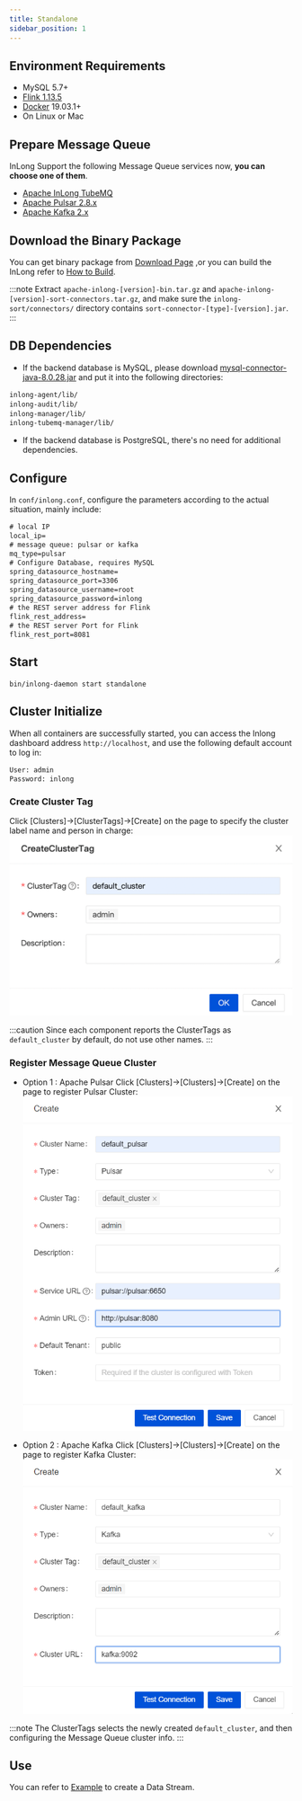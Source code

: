 ```yaml
---
title: Standalone
sidebar_position: 1
---
```


## Environment Requirements
- MySQL 5.7+
- [Flink 1.13.5](https://nightlies.apache.org/flink/flink-docs-release-1.13/docs/try-flink/local_installation/)
- [Docker](https://docs.docker.com/engine/install/) 19.03.1+
- On Linux or Mac

## Prepare Message Queue
InLong Support the following Message Queue services now, **you can choose one of them**.
- [Apache InLong TubeMQ](modules/tubemq/quick_start.md)
- [Apache Pulsar 2.8.x](https://pulsar.apache.org/docs/2.8.x/getting-started-home/)
- [Apache Kafka 2.x](https://kafka.apache.org/quickstart)

## Download the Binary Package
You can get binary package from [Download Page](https://inlong.apache.org/download) ,or you can build the InLong refer to [How to Build](quick_start/how_to_build.md).

:::note
Extract `apache-inlong-[version]-bin.tar.gz` and `apache-inlong-[version]-sort-connectors.tar.gz`, and make sure the `inlong-sort/connectors/` directory contains `sort-connector-[type]-[version].jar`.
:::

## DB Dependencies
- If the backend database is MySQL, please download [mysql-connector-java-8.0.28.jar](https://repo1.maven.org/maven2/mysql/mysql-connector-java/8.0.28/mysql-connector-java-8.0.28.jar) and put it into the following directories:
```bash
inlong-agent/lib/
inlong-audit/lib/
inlong-manager/lib/
inlong-tubemq-manager/lib/
```
- If the backend database is PostgreSQL, there's no need for additional dependencies.

## Configure 
In `conf/inlong.conf`, configure the parameters according to the actual situation, mainly include:
```shell
# local IP
local_ip=
# message queue: pulsar or kafka
mq_type=pulsar
# Configure Database, requires MySQL
spring_datasource_hostname=
spring_datasource_port=3306
spring_datasource_username=root
spring_datasource_password=inlong
# the REST server address for Flink
flink_rest_address=
# the REST server Port for Flink
flink_rest_port=8081
```

## Start
```shell
bin/inlong-daemon start standalone
```

## Cluster Initialize
When all containers are successfully started, you can access the Inlong dashboard address `http://localhost`, and use the following default account to log in:
```
User: admin
Password: inlong
```

### Create Cluster Tag
Click [Clusters]->[ClusterTags]->[Create] on the page to specify the cluster label name and person in charge:
![](img/create_cluster_tag.png)

:::caution
Since each component reports the ClusterTags as `default_cluster` by default, do not use other names.
:::

### Register Message Queue Cluster

- Option 1 : Apache Pulsar
Click [Clusters]->[Clusters]->[Create] on the page to register Pulsar Cluster:
![](img/create_pulsar_cluster.png)

- Option 2 : Apache Kafka
Click [Clusters]->[Clusters]->[Create] on the page to register Kafka Cluster:
![](img/create_kafka_cluster.png)

:::note
The ClusterTags selects the newly created `default_cluster`, and then configuring the Message Queue cluster info.
:::

## Use
You can refer to [Example](quick_start/file_pulsar_clickhouse_example.md) to create a Data Stream.
